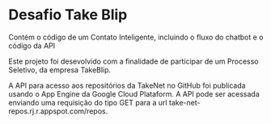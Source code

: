 # Desafio Take Blip
Contém o código de um Contato Inteligente, incluindo o fluxo do chatbot e o código da API

Este projeto foi desevolvido com a finalidade de participar de um Processo Seletivo, da empresa TakeBlip.

A API para acesso aos repositórios da TakeNet no GitHub foi publicada usando o App Engine da Google Cloud Plataform.
A API pode ser acessada enviando uma requisição do tipo GET para a url take-net-repos.rj.r.appspot.com/repos.

